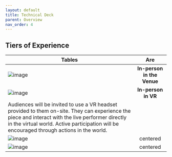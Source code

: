 ```yaml
---
layout: default
title: Technical Deck
parent: Overview
nav_order: 4
---
```


## Tiers of Experience



| Tables   |      Are      | 
|----------|:-------------:|
| ![image](https://github.com/futurestages/npcmusical/blob/main/img/icon-spectator.png) |    **In-person in the Venue** | Spectators will sit in the auditorium. The virtual world is projected in the background.   |
| ![image](https://github.com/futurestages/npcmusical/blob/main/img/icon-participant.png) |    **In-person in VR**
Audiences will be invited to use a VR headset provided to them on-site. They can experience the piece and interact with the live performer directly in the virtual world. Active participation will be encouraged through actions in the world.   |
| ![image](https://github.com/futurestages/npcmusical/blob/main/img/icon-remote.png) |    centered   |
| ![image](https://github.com/futurestages/npcmusical/blob/main/img/icon-livestream.png) |    centered   |
